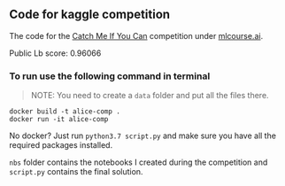## Code for kaggle competition
The code for the [Catch Me If You Can](https://www.kaggle.com/c/catch-me-if-you-can-intruder-detection-through-webpage-session-tracking2) competition under [mlcourse.ai](mlcourse.ai).

Public Lb score: 0.96066

### To run use the following command in terminal
> NOTE: You need to create a `data` folder and put all the files there.
```
docker build -t alice-comp .
docker run -it alice-comp
```
No docker? Just run `python3.7 script.py` and make sure you have all the required packages installed.

`nbs` folder contains the notebooks I created during the competition and `script.py` contains the final solution.
